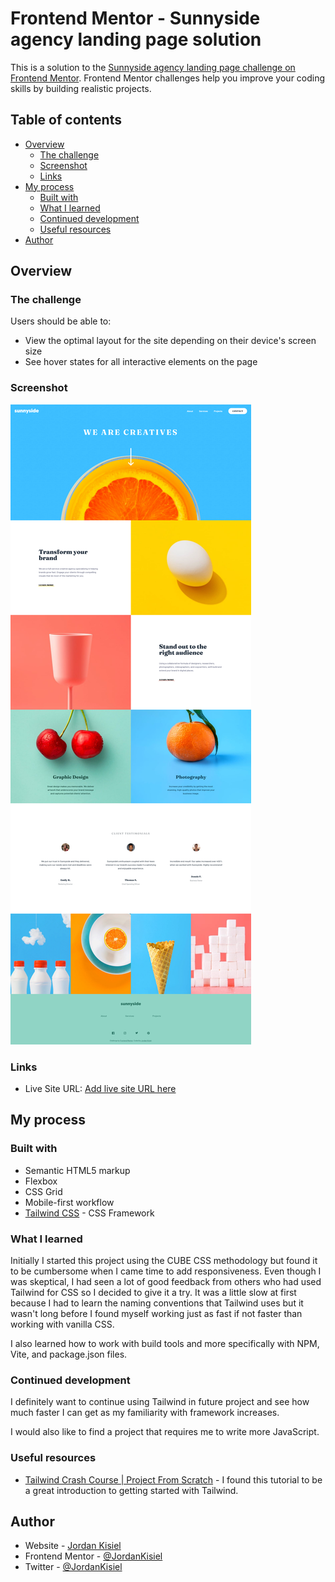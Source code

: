 # Frontend Mentor - Sunnyside agency landing page solution

This is a solution to the [Sunnyside agency landing page challenge on Frontend Mentor](https://www.frontendmentor.io/challenges/sunnyside-agency-landing-page-7yVs3B6ef). Frontend Mentor challenges help you improve your coding skills by building realistic projects.

## Table of contents

- [Overview](#overview)
  - [The challenge](#the-challenge)
  - [Screenshot](#screenshot)
  - [Links](#links)
- [My process](#my-process)
  - [Built with](#built-with)
  - [What I learned](#what-i-learned)
  - [Continued development](#continued-development)
  - [Useful resources](#useful-resources)
- [Author](#author)

## Overview

### The challenge

Users should be able to:

- View the optimal layout for the site depending on their device's screen size
- See hover states for all interactive elements on the page

### Screenshot

![](./screenshot.png)

### Links

- Live Site URL: [Add live site URL here](https://jordankisiel.github.io/sunnyside-agency/)

## My process

### Built with

- Semantic HTML5 markup
- Flexbox
- CSS Grid
- Mobile-first workflow
- [Tailwind CSS](https://tailwindcss.com/) - CSS Framework

### What I learned

Initially I started this project using the CUBE CSS methodology but found it to be cumbersome when I came time to add responsiveness. Even though I was skeptical, I had seen a lot of good feedback from others who had used Tailwind for CSS so I decided to give it a try. It was a little slow at first because I had to learn the naming conventions that Tailwind uses but it wasn't long before I found myself working just as fast if not faster than working with vanilla CSS.

I also learned how to work with build tools and more specifically with NPM, Vite, and package.json files.

### Continued development

I definitely want to continue using Tailwind in future project and see how much faster I can get as my familiarity with framework increases.

I would also like to find a project that requires me to write more JavaScript.

### Useful resources

- [Tailwind Crash Course | Project From Scratch](https://www.youtube.com/watch?v=dFgzHOX84xQ) - I found this tutorial to be a great introduction to getting started with Tailwind.

## Author

- Website - [Jordan Kisiel](https://robojojo.co/)
- Frontend Mentor - [@JordanKisiel](https://www.frontendmentor.io/profile/JordanKisiel)
- Twitter - [@JordanKisiel](https://www.twitter.com/JordanKisiel)
